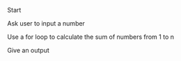 Start

Ask user to input a number

Use a for loop to calculate the sum of numbers from 1 to n

Give an output

